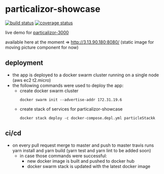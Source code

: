 # particalizor-showcase
[![build status][build badge]][BUILD_URL]
[![coverage status][coverage badge]][COVERAGE_URL]

live demo for [particalizor-3000](https://github.com/ArtemAlagizov/particalizor-3000)

available here at the moment => http://3.13.90.180:8080/ (static image for moving picture component for now)

## deployment
* the app is deployed to a docker swarm cluster running on a single node (aws ec2 t2.micro)
* the following commands were used to deploy the app:
  * create docker swarm cluster
    ```
    docker swarm init --advertise-addr 172.31.19.6
    ```
  * create stack of services for particalizor-showcase
    ```
    docker stack deploy -c docker-compose.depl.yml particleStackk
    ```
## ci/cd
* on every pull request merge to master and push to master travis runs yarn install and yarn build (yarn test and yarn lint to be added soon)
  * in case those commands were successful:
     * new docker image is built and pushed to docker hub
     * docker swarm stack is updated with the latest docker image

[BUILD_URL]: https://travis-ci.org/ArtemAlagizov/particalizor-showcase
[build badge]: https://img.shields.io/travis/ArtemAlagizov/particalizor-showcase/master?style=flat-square
[COVERAGE_URL]: https://coveralls.io/github/ArtemAlagizov/particalizor-showcase?branch=master
[coverage badge]: https://img.shields.io/coveralls/github/ArtemAlagizov/particalizor-showcase.svg?style=flat-square&color=red
